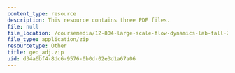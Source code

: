 ```yaml
---
content_type: resource
description: This resource contains three PDF files.
file: null
file_location: /coursemedia/12-804-large-scale-flow-dynamics-lab-fall-2009/d34a6bf48dc695760b0d02e3d1a67a06_geo_adj.zip
file_type: application/zip
resourcetype: Other
title: geo_adj.zip
uid: d34a6bf4-8dc6-9576-0b0d-02e3d1a67a06
---
```

